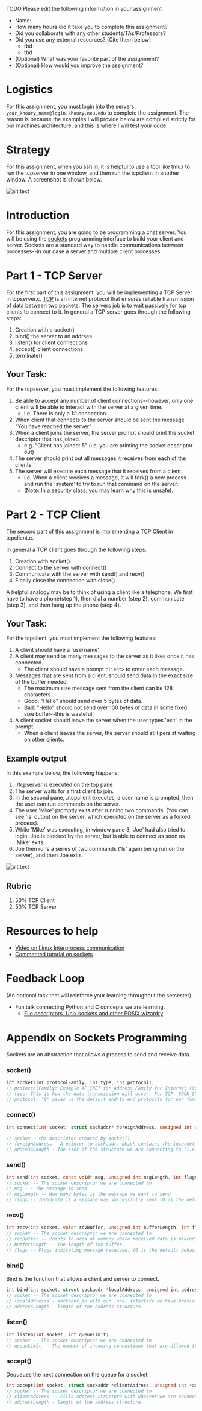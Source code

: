 TODO Please edit the following information in your assignment

- Name:
- How many hours did it take you to complete this assignment?
- Did you collaborate with any other students/TAs/Professors?
- Did you use any external resources? (Cite them below)
  - tbd
  - tbd
- (Optional) What was your favorite part of the assignment?
- (Optional) How would you improve the assignment?

# Logistics

For this assignment, you must login into the servers. `your_khoury_name@login.khoury.neu.edu` to complete the assignment. The reason is because the examples I will provide below are compiled strictly for our machines architecture, and this is where I will test your code.

# Strategy

For this assignment, when you ssh in, it is helpful to use a tool like tmux to run the tcpserver in one window, and then run the tcpclient in another window. A screenshot is shown below.

![alt text](./media/lab.JPG "TCP Server on Left and TCP Client on Right")

# Introduction

For this assignment, you are going to be programming a chat server. You will be using the [sockets](http://man7.org/linux/man-pages/man2/socket.2.html) programming interface to build your client and server. Sockets are a standard way to handle communications between processes--in our case a server and multiple client processes.

# Part 1 - TCP Server

For the first part of this assignment, you will be implementing a TCP Server in tcpserver.c. [TCP](https://linux.die.net/man/7/tcp) is an internet protocol that ensures reliable transmission of data between two packets. The servers job is to wait passively for tcp clients to connect to it. In general a TCP server goes through the following steps:

1. Creation with a socket()
2. bind() the server to an addrses
3. listen() for client connections
4. accept() client connections
5. terminate()

## Your Task:

For the tcpserver, you must implement the following features:

1. Be able to accept any number of client connections--however, only one client will be able to interact with the server at a given time.
    - i.e. There is only a 1:1 connection.
2. When client that connects to the server should be sent the message "You have reached the server"
3. When a client joins the server, the server prompt should print the socket descriptor that has joined.
    - e.g. "Client has joined: 5" (i.e. you are printing the socket descriptor out)
4. The server should print out all messages it receives from each of the clients.
5. The server will execute each message that it receives from a client.
    - i.e. When a client receives a message, it will fork() a new process and run the 'system' to try to run that command on the server.
    - (Note: In a security class, you may learn why this is unsafe).

# Part 2 - TCP Client

The second part of this assignment is implementing a TCP Client in tcpclient.c. 

In general a TCP client goes through the following steps:

1. Creation with socket()
2. Connect to the server with connect()
3. Communicate with the server with send() and recv()
4. Finally close the connection with close()

A helpful analogy may be to think of using a client like a telephone. We first have to have a phone(step 1), then dial a number (step 2), communicate (step 3), and then hang up the phone (step 4).

## Your Task:

For the tcpclient, you must implement the following features:

1. A client should have a 'username'
2. A client may send as many messages to the server as it likes once it has connected.
    - The client should have a prompt `client>` to enter each message.
3. Messages that are sent from a client, should send data in the exact size of the buffer needed.
    - The maximum size message sent from the client can be 128 characters.
    - Good: "Hello" should send over 5 bytes of data.
    - Bad: "Hello" should not send over 100 bytes of data in some fixed size buffer--this is wasteful!
4. A client socket should leave the server when the user types 'exit' in the prompt.
    - When a client leaves the server, the server should still persist waiting on other clients.


## Example output

In this example below, the following happens:

1. ./tcpserver is executed on the top pane
2. The server waits for a first client to join.
3. In the second pane, ./tcpclient executes, a user name is prompted, then the user can run commands on the server.
4. The user 'Mike' promptly exits after running two commands. (You can see 'ls' output on the server, which executed on the server as a forked process).
5. While 'Mike' was executing, in window pane 3, 'Joe' had also tried to login. Joe is blocked by the server, but is able to connect as soon as 'Mike' exits.
6. Joe then runs a series of two commands ('ls' again being run on the server), and then Joe exits.

![alt text](./media/output.png "A rough sample of your lab")

## Rubric

1. 50% TCP Client
2. 50% TCP Server

# Resources to help

- [Video on Linux Interprocess communication](https://www.youtube.com/watch?v=vU2HDf5ZhO4)
- [Commented tutorial on sockets](http://www.cs.rpi.edu/~moorthy/Courses/os98/Pgms/socket.html)

# Feedback Loop

(An optional task that will reinforce your learning throughout the semester)

- Fun talk connecting Python and C concepts we are learning.
  - [File descriptors, Unix sockets and other POSIX wizardry](https://www.youtube.com/watch?v=Ftg8fjY_YWU)

# Appendix on Sockets Programming

Sockets are an abstraction that allows a process to send and receive data. 

### socket()
```c
int socket(int protocolFamily, int type, int protocol);
// protoccolFamily: Example AF_INET for Address Family for Internet (Occassionally you will see PF_INET for protocol family, and these may be used interchangeably.
// type: This is how the data transmission will occur. For TCP--SOCK_STREAM. For UDP--SOCK_DGRAM.
// protocol: '0' gives us the default end-to-end protocolo for our family, so typically this is used.
```

### connect()

```c
int connect(int socket, struct sockaddr* foreignAddress, unsigned int addressLength);

// socket - the descriptor created by socket()
// foreignAddress - A pointer to sockaddr, which contains the internet address and port of the server we want to connect to.
// addressLength - The siez of the structure we are connecting to (i.e. sizeof(struct sockaddr_in)
```

### send()

```c
int send(int socket, const void* msg, unsigned int msgLength, int flags) 
// socket -- The socket descriptor we are connected to
// msg - - the Message to send
// msgLength -- How many bytes is the message we want to send
// flags -- Indidcate if a message was successfully sent (0 is the default behavior).
```

### recv()

```c
int recv(int socket, void* rcvBuffer, unsigned int bufferLength, int flags) 
// socket -- The socket descriptor we are connected to
// recBuffer -- Points to area of memory where received data is placed.
// bufferLength -- The length of the buffer.
// flags -- Flags indicating message received. (0 is the default behavior)
```

### bind()

Bind is the function that allows a client and server to connect.

```c
int bind(int socket, struct sockaddr *localAddress, unsigned int addressLength) 
// socket -- The socket descriptor we are connected to
// localAddresss - sockaddr_in with our local interface we have previously created, with a port to listen on.
// addressLength - length of the address structure.
```

### listen()

```c
int listen(int socket, int queueLimit) 
// socket -- The socket descriptor we are connected to
// queueLimit -- The number of incoming connections that are allowed to wait at a given time.
```

### accept()

Dequeues the next connection on the queue for a socket.

```c
int accept(int socket, struct sockaddr *clientAddress, unsigned int *addressLength) 
// socket -- The socket descriptor we are connected to
// clientAddress -- Fills address structure with whoever we are connected to
// addressLength - length of the address structure.
```
